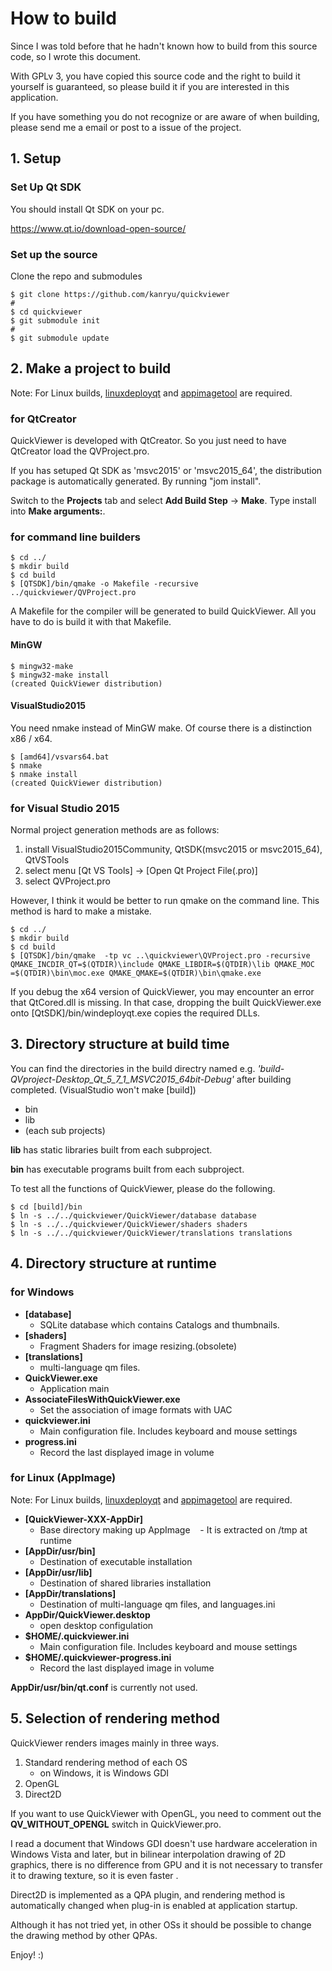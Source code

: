 # How to build

Since I was told before that he hadn't known how to build from this source code, so I wrote this document.

With GPLv 3, you have copied this source code and the right to build it yourself is guaranteed, so please build it if you are interested in this application.

If you have something you do not recognize or are aware of when building, please send me a email or post to a issue of the project.

## 1. Setup

### Set Up Qt SDK
You should install Qt SDK on your pc.

https://www.qt.io/download-open-source/

### Set up the source

Clone the repo and submodules

```
$ git clone https://github.com/kanryu/quickviewer
#
$ cd quickviewer
$ git submodule init
#
$ git submodule update
```

## 2. Make a project to build

Note: For Linux builds, [linuxdeployqt](https://github.com/probonopd/linuxdeployqt) and [appimagetool](https://github.com/AppImage/AppImageKit) are required.

### for QtCreator

QuickViewer is developed with QtCreator.
So you just need to have QtCreator load the QVProject.pro.

If you has setuped Qt SDK as 'msvc2015' or 'msvc2015_64', the distribution package is automatically generated. By running "jom install".

Switch to the **Projects** tab and select **Add Build Step** -> **Make**. Type install into **Make arguments:**.

### for command line builders

```
$ cd ../
$ mkdir build
$ cd build
$ [QTSDK]/bin/qmake -o Makefile -recursive ../quickviewer/QVProject.pro
```
A Makefile for the compiler will be generated to build QuickViewer. All you have to do is build it with that Makefile.


#### MinGW
```
$ mingw32-make
$ mingw32-make install
(created QuickViewer distribution)
```

#### VisualStudio2015

You need nmake instead of MinGW make. Of course there is a distinction x86 / x64.

```
$ [amd64]/vsvars64.bat
$ nmake
$ nmake install
(created QuickViewer distribution)
```

### for Visual Studio 2015

Normal project generation methods are as follows:

1. install VisualStudio2015Community, QtSDK(msvc2015 or msvc2015_64), QtVSTools
1. select menu [Qt VS Tools] -> [Open Qt Project File(.pro)]
1. select QVProject.pro

However, I think it would be better to run qmake on the command line. This method is hard to make a mistake.

```
$ cd ../
$ mkdir build
$ cd build
$ [QTSDK]/bin/qmake  -tp vc ..\quickviewer\QVProject.pro -recursive QMAKE_INCDIR_QT=$(QTDIR)\include QMAKE_LIBDIR=$(QTDIR)\lib QMAKE_MOC
=$(QTDIR)\bin\moc.exe QMAKE_QMAKE=$(QTDIR)\bin\qmake.exe
```

If you debug the x64 version of QuickViewer, you may encounter an error that QtCored.dll is missing.
In that case, dropping the built QuickViewer.exe onto [QtSDK]/bin/windeployqt.exe copies the required DLLs.

## 3. Directory structure at build time

You can find the directories in the build directry named e.g. *'build-QVproject-Desktop_Qt_5_7_1_MSVC2015_64bit-Debug'* after building completed. (VisualStudio won't make [build])

- bin
- lib
- (each sub projects)

**lib** has static libraries built from each subproject.

**bin** has executable programs built from each subproject.

To test all the functions of QuickViewer, please do the following.

```
$ cd [build]/bin
$ ln -s ../../quickviewer/QuickViewer/database database
$ ln -s ../../quickviewer/QuickViewer/shaders shaders
$ ln -s ../../quickviewer/QuickViewer/translations translations
```

## 4. Directory structure at runtime

### for Windows

- **[database]**
    - SQLite database which contains Catalogs and thumbnails.
- **[shaders]**
    - Fragment Shaders for image resizing.(obsolete)
- **[translations]**
    - multi-language qm files.
- **QuickViewer.exe**
    - Application main
- **AssociateFilesWithQuickViewer.exe**
    - Set the association of image formats with UAC
- **quickviewer.ini**
    - Main configuration file. Includes keyboard and mouse settings
- **progress.ini**
    - Record the last displayed image in volume

### for Linux (AppImage)

Note: For Linux builds, [linuxdeployqt](https://github.com/probonopd/linuxdeployqt) and [appimagetool](https://github.com/AppImage/AppImageKit) are required.

- **[QuickViewer-XXX-AppDir]**
    - Base directory making up AppImage
    - It is extracted on /tmp at runtime
- **[AppDir/usr/bin]**
    - Destination of executable installation
- **[AppDir/usr/lib]**
    - Destination of shared libraries installation
- **[AppDir/translations]**
    - Destination of multi-language qm files, and languages.ini
- **AppDir/QuickViewer.desktop**
    - open desktop configulation
- **$HOME/.quickviewer.ini**
    - Main configuration file. Includes keyboard and mouse settings
- **$HOME/.quickviewer-progress.ini**
    - Record the last displayed image in volume

**AppDir/usr/bin/qt.conf** is currently not used.

## 5. Selection of rendering method

QuickViewer renders images mainly in three ways.

1. Standard rendering method of each OS
   - on Windows, it is Windows GDI
1. OpenGL
1. Direct2D

If you want to use QuickViewer with OpenGL, you need to comment out the **QV_WITHOUT_OPENGL** switch in QuickViewer.pro.

I read a document that Windows GDI doesn't use hardware acceleration in Windows Vista and later, but in bilinear interpolation drawing of 2D graphics, there is no difference from GPU and it is not necessary to transfer it to drawing texture, so it is even faster .

Direct2D is implemented as a QPA plugin, and rendering method is automatically changed when plug-in is enabled at application startup.

Although it has not tried yet, in other OSs it should be possible to change the drawing method by other QPAs.

Enjoy! :)
